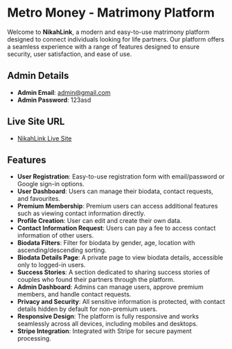 # Metro Money - Matrimony Platform

Welcome to **NikahLink**, a modern and easy-to-use matrimony platform designed to connect individuals looking for life partners. Our platform offers a seamless experience with a range of features designed to ensure security, user satisfaction, and ease of use.

## Admin Details

- **Admin Email**: admin@gmail.com
- **Admin Password**: 123asd

## Live Site URL

- [NikahLink Live Site](https://matrimony-site-8d674.web.app/)


## Features

- **User Registration**: Easy-to-use registration form with email/password or Google sign-in options.
- **User Dashboard**: Users can manage their biodata, contact requests, and favourites.
- **Premium Membership**: Premium users can access additional features such as viewing contact information directly.
- **Profile Creation**: User can edit and create their own data.
- **Contact Information Request**: Users can pay a fee to access contact information of other users.
- **Biodata Filters**: Filter for biodata by gender, age, location with ascending/descending sorting.
- **Biodata Details Page**: A private page to view biodata details, accessible only to logged-in users.
- **Success Stories**: A section dedicated to sharing success stories of couples who found their partners through the platform.
- **Admin Dashboard**: Admins can manage users, approve premium members, and handle contact requests.
- **Privacy and Security**: All sensitive information is protected, with contact details hidden by default for non-premium users.
- **Responsive Design**: The platform is fully responsive and works seamlessly across all devices, including mobiles and desktops.
- **Stripe Integration**: Integrated with Stripe for secure payment processing.